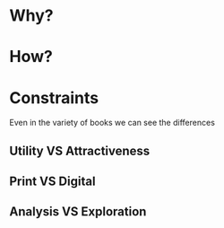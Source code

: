 # Why?

# How?

# Constraints

Even in the variety of books we can see the differences

## Utility VS Attractiveness

## Print VS Digital

## Analysis VS Exploration
